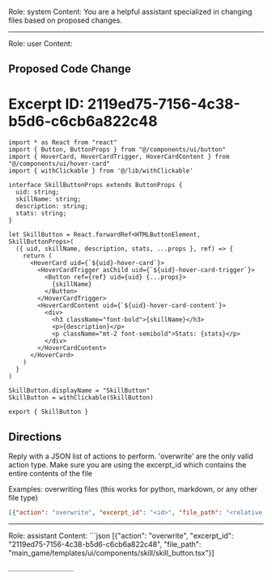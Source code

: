 Role: system
Content: You are a helpful assistant specialized in changing files based on proposed changes.
__________________
Role: user
Content: 
## Proposed Code Change
# Excerpt ID: 2119ed75-7156-4c38-b5d6-c6cb6a822c48
```main_game/templates/ui/components/skill/skill_button.tsx
import * as React from "react"
import { Button, ButtonProps } from "@/components/ui/button"
import { HoverCard, HoverCardTrigger, HoverCardContent } from "@/components/ui/hover-card"
import { withClickable } from '@/lib/withClickable'

interface SkillButtonProps extends ButtonProps {
  uid: string;
  skillName: string;
  description: string;
  stats: string;
}

let SkillButton = React.forwardRef<HTMLButtonElement, SkillButtonProps>(
  ({ uid, skillName, description, stats, ...props }, ref) => {
    return (
      <HoverCard uid={`${uid}-hover-card`}>
        <HoverCardTrigger asChild uid={`${uid}-hover-card-trigger`}>
          <Button ref={ref} uid={uid} {...props}>
            {skillName}
          </Button>
        </HoverCardTrigger>
        <HoverCardContent uid={`${uid}-hover-card-content`}>
          <div>
            <h3 className="font-bold">{skillName}</h3>
            <p>{description}</p>
            <p className="mt-2 font-semibold">Stats: {stats}</p>
          </div>
        </HoverCardContent>
      </HoverCard>
    )
  }
)

SkillButton.displayName = "SkillButton"
SkillButton = withClickable(SkillButton)

export { SkillButton }
```

## Directions
Reply with a JSON list of actions to perform. 'overwrite' are the only valid action type. 
Make sure you are using the excerpt_id which contains the entire contents of the file

Examples:
overwriting files (this works for python, markdown, or any other file type)
```json output_example1
[{"action": "overwrite", "excerpt_id": "<id>", "file_path": "<relative file path>"}]
```

__________________
Role: assistant
Content: ```json
[{"action": "overwrite", "excerpt_id": "2119ed75-7156-4c38-b5d6-c6cb6a822c48", "file_path": "main_game/templates/ui/components/skill/skill_button.tsx"}]
```
__________________
